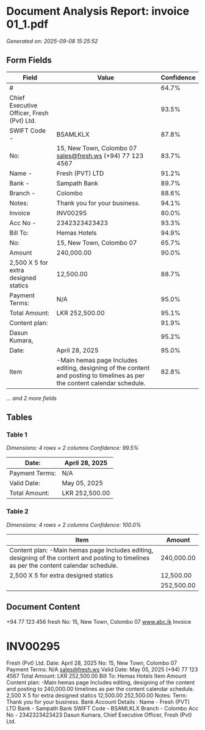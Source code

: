 # Document Analysis Report: invoice 01_1.pdf

*Generated on: 2025-09-08 15:25:52*

## Form Fields


| Field | Value | Confidence |
|-------|-------|------------|
| # |  | 64.7% |
| Chief Executive Officer, Fresh (Pvt) Ltd. |  | 93.5% |
| SWIFT Code - | BSAMLKLX | 87.8% |
| No: | 15, New Town, Colombo 07 sales@fresh.ws (+94) 77 123 4567 | 83.7% |
| Name - | Fresh (PVT) LTD | 91.2% |
| Bank - | Sampath Bank | 89.7% |
| Branch - | Colombo | 88.6% |
| Notes: | Thank you for your business. | 94.1% |
| Invoice | INV00295 | 80.0% |
| Acc No - | 2342323423423 | 93.3% |
| Bill To: | Hemas Hotels | 94.9% |
| No: | 15, New Town, Colombo 07 | 65.7% |
| Amount | 240,000.00 | 90.0% |
| 2,500 X 5 for extra designed statics | 12,500.00 | 88.7% |
| Payment Terms: | N/A | 95.0% |
| Total Amount: | LKR 252,500.00 | 95.1% |
| Content plan: |  | 91.9% |
| Dasun Kumara, |  | 95.2% |
| Date: | April 28, 2025 | 95.0% |
| Item | -Main hemas page Includes editing, designing of the content and posting to timelines as per the content calendar schedule. | 82.8% |

*... and 2 more fields*

## Tables


### Table 1
*Dimensions: 4 rows × 2 columns*
*Confidence: 99.5%*

| Date: | April 28, 2025 |
|---|---|
| Payment Terms: | N/A |
| Valid Date: | May 05, 2025 |
| Total Amount: | LKR 252,500.00 |

### Table 2
*Dimensions: 4 rows × 2 columns*
*Confidence: 100.0%*

| Item | Amount |
|---|---|
| Content plan: -Main hemas page Includes editing, designing of the content and posting to timelines as per the content calendar schedule. | 240,000.00 |
| 2,500 X 5 for extra designed statics | 12,500.00 |
|  | 252,500.00 |

## Document Content

+94 77 123 456
fresh
No: 15, New Town, Colombo 07
www.abc.lk
Invoice
# INV00295
Fresh (Pvt) Ltd.
Date:
April 28, 2025
No: 15, New Town, Colombo 07
Payment Terms:
N/A
sales@fresh.ws
Valid Date:
May 05, 2025
(+94) 77 123 4567
Total Amount:
LKR 252,500.00
Bill To: Hemas Hotels
Item
Amount
Content plan:
-Main hemas page
Includes editing, designing of the content and posting to
240,000.00
timelines as per the content calendar schedule.
2,500 X 5 for extra designed statics
12,500.00
252,500.00
Notes:
Term:
Thank you for your business.
Bank Account Details :
Name - Fresh (PVT) LTD
Bank - Sampath Bank
SWIFT Code - BSAMLKLX
Branch - Colombo
Acc No - 2342323423423
Dasun Kumara,
Chief Executive Officer,
Fresh (Pvt) Ltd.